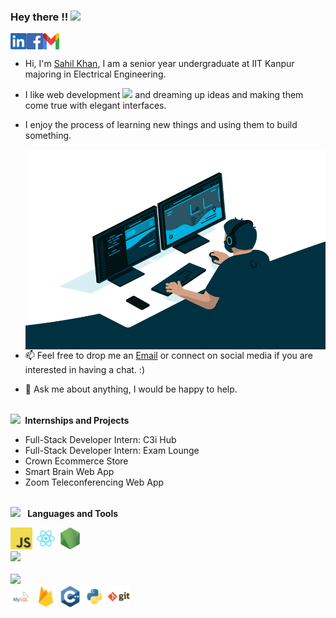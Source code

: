 ### Hey there !! <img src="https://media.giphy.com/media/hvRJCLFzcasrR4ia7z/giphy.gif" width="25px">

<a href="https://www.linkedin.com/in/sahil-2/">
  <img align="left" alt="Sahil | Linkedin" width="26px" src="https://github.com/Sahil-2/Sahil-2/blob/main/Social/download%20(1).png" />
</a>
<a href="https://www.facebook.com/SAHILKHAN2312000131/">
  <img align="left" alt="Sahil's Facebook" width="26px" src="https://github.com/Sahil-2/Sahil-2/blob/main/Social/fb_icon_325x325.png" />
</a>
 <a href = "mailto: Sahilkhan2312000131@gmail.com">
  <img align="center" src="https://github.com/Sahil-2/Sahil-2/blob/main/Social/download%20(2).png"  height="26" width="26" />
</a>


<br />

- Hi, I'm [Sahil Khan](https://sahilk.netlify.app/), I am a senior year undergraduate at IIT Kanpur majoring in Electrical Engineering. <br>
- I like web development <img src="https://github.com/TheDudeThatCode/TheDudeThatCode/blob/master/Assets/Developer.gif" width="30px"> and dreaming up ideas and making them come true with elegant interfaces. <br>
- I enjoy the process of learning new things and using them to build something.

  <img align="right" alt="GIF" src="https://github.com/Sahil-2/Sahil-2/blob/main/code.gif?raw=true" width="500" height="320" />
  
- 📫 Feel free to drop me an [Email](mailto:Sahilk@iitk.ac.in) or connect on social media if you are interested in having a chat. :)
- 💬 Ask me about anything, I would be happy to help. <br> <br> 

<img src="https://media.giphy.com/media/iY8CRBdQXODJSCERIr/giphy.gif" width="30px">&nbsp;<b>&nbsp;Internships and Projects</b>

  * Full-Stack Developer Intern: C3i Hub <br>
  * Full-Stack Developer Intern: Exam Lounge <br>
  * Crown Ecommerce Store <br>
  * Smart Brain Web App<br>
  * Zoom Teleconferencing Web App <br> <br>
  
  <img src="https://media.giphy.com/media/iY8CRBdQXODJSCERIr/giphy.gif" width="30px">&nbsp; <b>&nbsp;Languages and Tools</b>

<code><img height="35" src="https://raw.githubusercontent.com/github/explore/80688e429a7d4ef2fca1e82350fe8e3517d3494d/topics/javascript/javascript.png"></code>
<code><img height="35" src="https://raw.githubusercontent.com/github/explore/80688e429a7d4ef2fca1e82350fe8e3517d3494d/topics/react/react.png"></code>
<code><img height="35" src="https://raw.githubusercontent.com/github/explore/80688e429a7d4ef2fca1e82350fe8e3517d3494d/topics/nodejs/nodejs.png"></code>
<code> <img height="35" src="https://upload.wikimedia.org/wikipedia/commons/6/64/Expressjs.png"> </code>
<code> <img height="35" src="https://upload.wikimedia.org/wikipedia/commons/2/29/Postgresql_elephant.svg"> </code>
<code><img height="35" src="https://raw.githubusercontent.com/github/explore/80688e429a7d4ef2fca1e82350fe8e3517d3494d/topics/mysql/mysql.png"></code>
<code><img height="35" src="https://raw.githubusercontent.com/github/explore/80688e429a7d4ef2fca1e82350fe8e3517d3494d/topics/firebase/firebase.png"></code>
<code><img height="35" src="https://raw.githubusercontent.com/github/explore/80688e429a7d4ef2fca1e82350fe8e3517d3494d/topics/cpp/cpp.png"></code>
<code><img height="35" src="https://raw.githubusercontent.com/github/explore/80688e429a7d4ef2fca1e82350fe8e3517d3494d/topics/python/python.png"></code>
<code><img height="35" src="https://raw.githubusercontent.com/github/explore/80688e429a7d4ef2fca1e82350fe8e3517d3494d/topics/git/git.png"></code>





